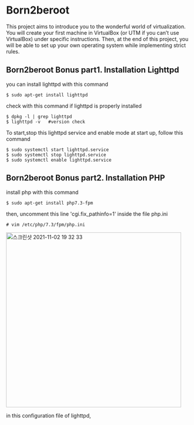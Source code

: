 # Born2beroot

This project aims to introduce you to the wonderful world of virtualization.
You will create your first machine in VirtualBox (or UTM if you can’t use VirtualBox)
under specific instructions. Then, at the end of this project, you will be able to set up
your own operating system while implementing strict rules.



## Born2beroot Bonus part1. Installation Lighttpd


you can install lighttpd with this command
```
$ sudo apt-get install lighttpd
```

check with this command if lighttpd is properly installed
```
$ dpkg -l | grep lighttpd
$ lighttpd -v   #version check
```

To start,stop this lighttpd service and enable mode at start up, follow this command
```
$ sudo systemctl start lighttpd.service
$ sudo systemctl stop lighttpd.service
$ sudo systemctl enable lighttpd.service
```

## Born2beroot Bonus part2. Installation PHP

install php with this command
```
$ sudo apt-get install php7.3-fpm
```

then, uncomment this line 'cgi.fix_pathinfo=1' inside the file php.ini
```
# vim /etc/php/7.3/fpm/php.ini
```
<img width="476" alt="스크린샷 2021-11-02 19 32 33" src="https://user-images.githubusercontent.com/80348069/139927048-f1a68d00-3ab1-4784-8356-b147eb88cf53.png">

in this configuration file of lighttpd, 
